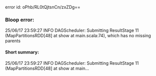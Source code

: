 error id: oPhb/RL0tQjtsnCn/zxZDg==
### Bloop error:

25/06/17 23:59:27 INFO DAGScheduler: Submitting ResultStage 11 (MapPartitionsRDD[48] at show at main.scala:74), which has no missing parents
#### Short summary: 

25/06/17 23:59:27 INFO DAGScheduler: Submitting ResultStage 11 (MapPartitionsRDD[48] at show at main...